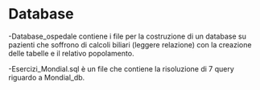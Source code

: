 # Database

-Database_ospedale contiene i file per la costruzione di un database su pazienti che soffrono di calcoli biliari (leggere relazione) con la creazione delle tabelle e il relativo popolamento.

-Esercizi_Mondial.sql è un file che contiene la risoluzione di 7 query riguardo a Mondial_db.
